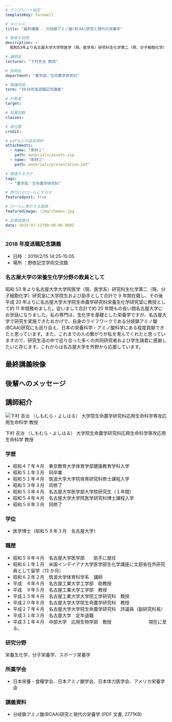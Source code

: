 ```yaml
---
# テンプレート指定
templateKey: farewell

# タイトル
title: "最終講義 - 分岐鎖アミノ酸(BCAA)研究と現代の栄養学"

# 簡単な説明
description: >-
  昭和53年より名古屋大学大学院医学（現、医学系）研究科生化学第二（現、分子細胞化学）研究室に大学院生および助手として合計で9年間在籍し、その後平成20年よりに名古屋大学大学院生命農学研究科栄養生化学研究室に教授として約11年間務めました。従いまして合計で約20年間もの長い間名古屋大学にお世話になりました。私の専門は、生化学を基礎とした栄養学ですが、名古屋大学で研究を実施できたおかげで、自身のライフワークである分岐鎖アミノ酸(BCAA)研究にも巡り会え、日本の栄養科学・アミノ酸科学にある程度貢献できたと思っています。また、これまでの人の繋がりが私を育んでくれたと思っていますので、研究生活の中で巡り合った多くの共同研究者および学生諸君に感謝したいと存じます。これからは名古屋大学を外野から応援しています。

# 講師名
lecturer: "下村吉治 教授"

# 部局名
department: "農学部／生命農学研究科"

# 開講時限
term: "2018年度退職記念講義"

# 対象者
target:

# 授業回数
classes:

# 単位数
credit:

# pdfなどの追加資料
attachments:
  - name: "素材１"
    path: materials/assets.zip
  - name: "素材２"
    path: materials/presentation.pdf"

# 関連するタグ
tags:
  - "農学部／生命農学研究科"

# 色付けのロールにするか
featuredpost: true

# ロールに表示する画像
featuredimage: /img/chemex.jpg

# 記事投稿日
date: 2019-07-12T00:00:00.000Z
---
```


### 2018 年度退職記念講義

- 日時 ：2019/2/15 14:25-15:05
- 場所 ：野依記念学術交流館

### 名古屋大学の栄養生化学分野の教員として

昭和 53 年より名古屋大学大学院医学（現、医学系）研究科生化学第二（現、分子細胞化学）研究室に大学院生および助手として合計で 9 年間在籍し、その後平成 20 年よりに名古屋大学大学院生命農学研究科栄養生化学研究室に教授として約 11 年間務めました。従いまして合計で約 20 年間もの長い間名古屋大学にお世話になりました。私の専門は、生化学を基礎とした栄養学ですが、名古屋大学で研究を実施できたおかげで、自身のライフワークである分岐鎖アミノ酸(BCAA)研究にも巡り会え、日本の栄養科学・アミノ酸科学にある程度貢献できたと思っています。また、これまでの人の繋がりが私を育んでくれたと思っていますので、研究生活の中で巡り合った多くの共同研究者および学生諸君に感謝したいと存じます。これからは名古屋大学を外野から応援しています。

## 最終講義映像

## 後輩へのメッセージ

## 講師紹介

![下村 吉治 （しもむら・よしはる） 大学院生命農学研究科応用生命科学専攻応用生命科学 教授](./img/simomura.jpg)

下村 吉治 （しもむら・よしはる） 大学院生命農学研究科応用生命科学専攻応用生命科学 教授

### 学歴

- 昭和４７年４月　東京教育大学体育学部健康教育学科入学
- 昭和５１年３月　同卒業
- 昭和５１年４月　筑波大学大学院体育研究科修士課程入学
- 昭和５３年３月　同修了
- 昭和５３年４月　名古屋大学医学部大学院研究生（１年間）
- 昭和５４年４月　名古屋大学大学院医学研究科博士課程入学
- 昭和５８年３月　同修了

### 学位

- 医学博士（昭和５８年３月　名古屋大学）

### 職歴

- 昭和５８年４月　名古屋大学医学部　　助手に就任
- 昭和６１年１月　米国インデイアナ大学医学部生化学講座に文部省在外研究員として留学（13 か月）
- 昭和６２年２月　筑波大学体育科学系　講師
- 平成　４年４月　名古屋工業大学工学部　助教授
- 平成　９年５月　名古屋工業大学工学部　教授
- 平成１５年４月　名古屋工業大学大学院工学研究科　教授
- 平成２０年８月　名古屋大学大学院生命農学研究科　教授
- 平成２７年４月　名古屋大学大学院生命農学研究科　評議員（副研究科長）
- 平成３１年３月　名古屋大学　定年退職
- 平成３１年４月　中部大学　応用生物学部　教授 　　　　　　　　現在に至る。

### 研究分野

栄養生化学、分子栄養学、スポーツ栄養学

### 所属学会

- 日本栄養・食糧学会、日本アミノ酸学会、日本体力医学会、アメリカ栄養学会

### 講義資料

- 分岐鎖アミノ酸(BCAA)研究と現代の栄養学 (PDF 文書, 2771KB)
